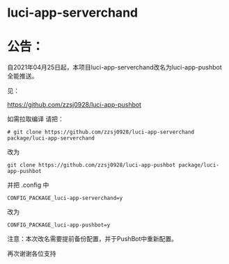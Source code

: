 # luci-app-serverchand
# 公告：
自2021年04月25日起，本项目luci-app-serverchand改名为luci-app-pushbot 全能推送。


见：

https://github.com/zzsj0928/luci-app-pushbot


如需拉取编译
请把：

`# git clone https://github.com/zzsj0928/luci-app-serverchand package/luci-app-serverchand`

改为

`git clone https://github.com/zzsj0928/luci-app-pushbot package/luci-app-pushbot`

并把 .config 中

`CONFIG_PACKAGE_luci-app-serverchand=y`

改为

`CONFIG_PACKAGE_luci-app-pushbot=y`

注意：本次改名需要提前备份配置，并于PushBot中重新配置。

再次谢谢各位支持
